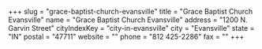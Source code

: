 +++
slug = "grace-baptist-church-evansville"
title = "Grace Baptist Church Evansville"
name = "Grace Baptist Church Evansville"
address = "1200 N. Garvin Street"
cityIndexKey = "city-in-evansville"
city = "Evansville"
state = "IN"
postal = "47711"
website = ""
phone = "812 425-2286"
fax = ""
+++

